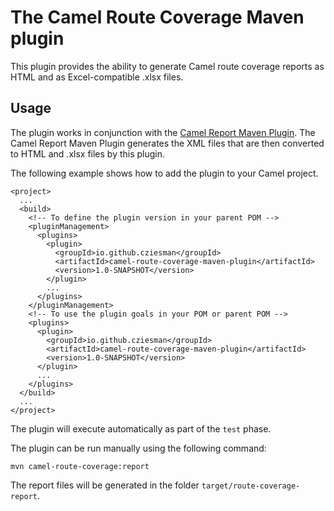 # The Camel Route Coverage Maven plugin

This plugin provides the ability to generate Camel route coverage reports as HTML and as Excel-compatible .xlsx files.

## Usage

The plugin works in conjunction with the [Camel Report Maven Plugin](https://camel.apache.org/manual/camel-report-maven-plugin.html). The Camel Report Maven Plugin generates the XML files that are then converted to HTML and .xlsx files by this plugin.

The following example shows how to add the plugin to your Camel project.

    <project>
      ...
      <build>
        <!-- To define the plugin version in your parent POM -->
        <pluginManagement>
          <plugins>
            <plugin>
              <groupId>io.github.cziesman</groupId>
              <artifactId>camel-route-coverage-maven-plugin</artifactId>
              <version>1.0-SNAPSHOT</version>
            </plugin>
            ...
          </plugins>
        </pluginManagement>
        <!-- To use the plugin goals in your POM or parent POM -->
        <plugins>
          <plugin>
            <groupId>io.github.cziesman</groupId>
            <artifactId>camel-route-coverage-maven-plugin</artifactId>
            <version>1.0-SNAPSHOT</version>
          </plugin>
          ...
        </plugins>
      </build>
      ...
    </project>

The plugin will execute automatically as part of the `test` phase.

The plugin can be run manually using the following command:

    mvn camel-route-coverage:report

The report files will be generated in the folder `target/route-coverage-report`.